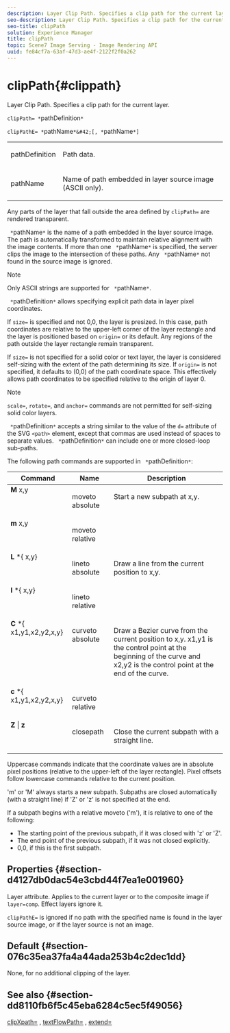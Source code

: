 ```yaml
---
description: Layer Clip Path. Specifies a clip path for the current layer.
seo-description: Layer Clip Path. Specifies a clip path for the current layer.
seo-title: clipPath
solution: Experience Manager
title: clipPath
topic: Scene7 Image Serving - Image Rendering API
uuid: fe84cf7a-63af-47d3-ae4f-2122f2f0a262
---
```


# clipPath{#clippath}

Layer Clip Path. Specifies a clip path for the current layer.

 `clipPath= *`pathDefinition`*`

`clipPathE= *`pathName`*&#42;[, *`pathName`*]`

<table id="simpletable_275E2A5FAB804C6388BD110D2ACA3C82"> 
 <tr class="strow"> 
  <td class="stentry"> <p><span class="codeph"> <span class="varname"> pathDefinition</span> </span> </p> </td> 
  <td class="stentry"> <p>Path data. </p></td> 
 </tr> 
 <tr class="strow"> 
  <td class="stentry"> <p><span class="codeph"> <span class="varname"> pathName</span></span> </p> </td> 
  <td class="stentry"> <p>Name of path embedded in layer source image (ASCII only). </p></td> 
 </tr> 
</table>

Any parts of the layer that fall outside the area defined by `clipPath=` are rendered transparent.

` *`pathName`*` is the name of a path embedded in the layer source image. The path is automatically transformed to maintain relative alignment with the image contents. If more than one ` *`pathName`*` is specified, the server clips the image to the intersection of these paths. Any ` *`pathName`*` not found in the source image is ignored.

>[!NOTE]
>
>Only ASCII strings are supported for ` *`pathName`*`.

` *`pathDefinition`*` allows specifying explicit path data in layer pixel coordinates.

If `size=` is specified and not 0,0, the layer is presized. In this case, path coordinates are relative to the upper-left corner of the layer rectangle and the layer is positioned based on `origin=` or its default. Any regions of the path outside the layer rectangle remain transparent.

If `size=` is not specified for a solid color or text layer, the layer is considered self-sizing with the extent of the path determining its size. If `origin=` is not specified, it defaults to (0,0) of the path coordinate space. This effectively allows path coordinates to be specified relative to the origin of layer 0.

>[!NOTE]
>
>`scale=`, `rotate=`, and `anchor=` commands are not permitted for self-sizing solid color layers.

` *`pathDefinition`*` accepts a string similar to the value of the `d=` attribute of the SVG `<path>` element, except that commas are used instead of spaces to separate values. ` *`pathDefinition`*` can include one or more closed-loop sub-paths.

The following path commands are supported in ` *`pathDefinition`*`: 

<table id="table_A74DD7A48B1C417D9D4BA46BECEAB981"> 
 <thead> 
  <tr> 
   <th class="entry"> <b> Command</b> </th> 
   <th class="entry"> <b> Name</b> </th> 
   <th class="entry"> <b> Description</b> </th> 
  </tr> 
 </thead>
 <tbody> 
  <tr valign="top"> 
   <td> <b> M</b> <span class="varname"> x,y</span> </td> 
   <td> <p> moveto absolute </p> </td> 
   <td> <p> Start a new subpath at x,y. </p> </td> 
  </tr> 
  <tr valign="top"> 
   <td> <b> m</b> <span class="varname"> x,y</span> </td> 
   <td> <p> moveto relative </p> </td> 
  </tr> 
  <tr valign="top"> 
   <td> <b> L</b> *{<span class="varname"> x,y</span>} </td> 
   <td> <p> lineto absolute </p> </td> 
   <td> <p> Draw a line from the current position to x,y. </p> </td> 
  </tr> 
  <tr valign="top"> 
   <td> <b> l</b> *{<span class="varname"> x,y</span>} </td> 
   <td> <p> lineto relative </p> </td> 
  </tr> 
  <tr valign="top"> 
   <td> <b> C</b> *{<span class="varname"> x1,y1,x2,y2,x,y</span>} </td> 
   <td> <p> curveto absolute </p> </td> 
   <td> <p> Draw a Bezier curve from the current position to x,y. x1,y1 is the control point at the beginning of the curve and x2,y2 is the control point at the end of the curve. </p> </td> 
  </tr> 
  <tr valign="top"> 
   <td> <b> c</b> *{<span class="varname"> x1,y1,x2,y2,x,y</span>} </td> 
   <td> <p> curveto relative </p> </td> 
  </tr> 
  <tr valign="top"> 
   <td> <b> Z</b> | <b>z</b> </td> 
   <td> <p> closepath </p> </td> 
   <td> <p> Close the current subpath with a straight line. </p> </td> 
  </tr> 
 </tbody> 
</table>

Uppercase commands indicate that the coordinate values are in absolute pixel positions (relative to the upper-left of the layer rectangle). Pixel offsets follow lowercase commands relative to the current position.

'm' or 'M' always starts a new subpath. Subpaths are closed automatically (with a straight line) if 'Z' or 'z' is not specified at the end.

If a subpath begins with a relative moveto ('m'), it is relative to one of the following:

* The starting point of the previous subpath, if it was closed with 'z' or 'Z'. 
* The end point of the previous subpath, if it was not closed explicitly. 
* 0,0, if this is the first subpath.

## Properties {#section-d4127db0dac54e3cbd44f7ea1e001960}

Layer attribute. Applies to the current layer or to the composite image if `layer=comp`. Effect layers ignore it.

`clipPathE=` is ignored if no path with the specified name is found in the layer source image, or if the layer source is not an image.

## Default {#section-076c35ea37fa4a44ada253b4c2dec1dd}

None, for no additional clipping of the layer.

## See also {#section-dd8110fb6f5c45eba6284c5ec5f49056}

[clipXpath=](../../../../../is-api/http-ref/image-serving-api-ref/c-http-protocol-reference/c-command-reference/r-clipxpath.md#reference-17e5e4da3e044943af8f963f58a45f53) , [textFlowPath=](../../../../../is-api/http-ref/image-serving-api-ref/c-http-protocol-reference/c-command-reference/r-textflowpath.md#reference-0b8d9493d71342f0b6a64a6d221584ef) , [extend=](../../../../../is-api/http-ref/image-serving-api-ref/c-http-protocol-reference/c-command-reference/r-extend.md#reference-7e9156beb285459d830e2d56782a74ac) 
